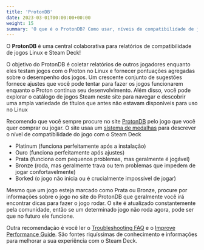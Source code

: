 ```yaml
---
title: 'ProtonDB'
date: 2023-03-01T00:00:00+00:00
weight: 15
summary: 'O que é o ProtonDB? Como usar, níveis de compatibilidade de jogos, configurações, etc.'
---
```


O **ProtonDB** é uma central colaborativa para relatórios de compatibilidade de jogos Linux e Steam Deck! 

O objetivo do ProtonDB é coletar relatórios de outros jogadores enquanto eles testam jogos com o Proton no Linux e fornecer pontuações agregadas sobre o desempenho dos jogos. Um crescente conjunto de sugestões fornece ajustes que você pode tentar para fazer os jogos funcionarem enquanto o Proton continua seu desenvolvimento. Além disso, você pode explorar o catálogo de jogos Steam neste site para navegar e descobrir uma ampla variedade de títulos que antes não estavam disponíveis para uso no Linux

Recomendo que você sempre procure no site [ProtonDB](https://www.protondb.com/) pelo jogo que você quer comprar ou jogar. O site usaa um [sistema de medalhas](https://www.protondb.com/news/medal-rating-system) para descrever o nível de compatibilidade do jogo com o Steam Deck

- Platinum (funciona perfeitamente após a instalação)
- Ouro (funciona perfeitamente após ajustes)
- Prata (funciona com pequenos problemas, mas geralmente é jogável)
- Bronze (roda, mas geralmente trava ou tem problemas que impedem de jogar confortavelmente)
- Borked (o jogo não inicia ou é crucialmente impossível de jogar)

Mesmo que um jogo esteja marcado como Prata ou Bronze, procure por informações sobre o jogo no site do ProtonDB que geralmente você irá encontrar dicas para fazer o jogo rodar. O site é atualizado constantemente pela comunidade, então se um determinado jogo não roda agora, pode ser que no futuro ele funcione.

Outra recomendação é você ler o [Troubleshooting FAQ](https://www.protondb.com/help/troubleshooting-faq) e o [Improve Performance Guide](https://www.protondb.com/help/improving-performance). São fontes riquíssimas de conhecimento e informações para melhorar a sua experiência com o Steam Deck.
